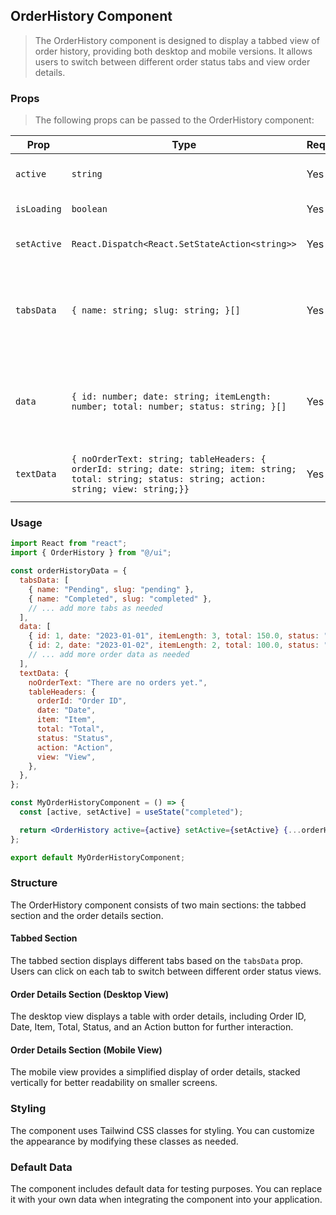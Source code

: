 ## OrderHistory Component

> The OrderHistory component is designed to display a tabbed view of order history, providing both desktop and mobile versions. It allows users to switch between different order status tabs and view order details.

### Props

> The following props can be passed to the OrderHistory component:

| Prop        | Type                                                                                                                                                 | Required | Description                                                                      |
| ----------- | ---------------------------------------------------------------------------------------------------------------------------------------------------- | -------- | -------------------------------------------------------------------------------- |
| `active`    | `string`                                                                                                                                             | Yes      | The slug of the active tab.                                                      |
| `isLoading` | `boolean`                                                                                                                                            | Yes      | Loader action.                                                                   |
| `setActive` | `React.Dispatch<React.SetStateAction<string>>`                                                                                                       | Yes      | A function to set the active tab.                                                |
| `tabsData`  | `{ name: string; slug: string; }[]`                                                                                                                  | Yes      | An array of tab data, each object representing a tab with specific details.      |
| `data`      | `{ id: number; date: string; itemLength: number; total: number; status: string; }[]`                                                                 | Yes      | An array of order data, each object representing an order with specific details. |
| `textData`  | `{ noOrderText: string; tableHeaders: { orderId: string; date: string; item: string; total: string; status: string; action: string; view: string;}}` | Yes      | An object of text data collection of string type.                                |

### Usage

```jsx
import React from "react";
import { OrderHistory } from "@/ui";

const orderHistoryData = {
  tabsData: [
    { name: "Pending", slug: "pending" },
    { name: "Completed", slug: "completed" },
    // ... add more tabs as needed
  ],
  data: [
    { id: 1, date: "2023-01-01", itemLength: 3, total: 150.0, status: "pending" },
    { id: 2, date: "2023-01-02", itemLength: 2, total: 100.0, status: "completed" },
    // ... add more order data as needed
  ],
  textData: {
    noOrderText: "There are no orders yet.",
    tableHeaders: {
      orderId: "Order ID",
      date: "Date",
      item: "Item",
      total: "Total",
      status: "Status",
      action: "Action",
      view: "View",
    },
  },
};

const MyOrderHistoryComponent = () => {
  const [active, setActive] = useState("completed");

  return <OrderHistory active={active} setActive={setActive} {...orderHistoryData} />;
};

export default MyOrderHistoryComponent;
```

### Structure

The OrderHistory component consists of two main sections: the tabbed section and the order details section.

#### Tabbed Section

The tabbed section displays different tabs based on the `tabsData` prop. Users can click on each tab to switch between different order status views.

#### Order Details Section (Desktop View)

The desktop view displays a table with order details, including Order ID, Date, Item, Total, Status, and an Action button for further interaction.

#### Order Details Section (Mobile View)

The mobile view provides a simplified display of order details, stacked vertically for better readability on smaller screens.

### Styling

The component uses Tailwind CSS classes for styling. You can customize the appearance by modifying these classes as needed.

### Default Data

The component includes default data for testing purposes. You can replace it with your own data when integrating the component into your application.
